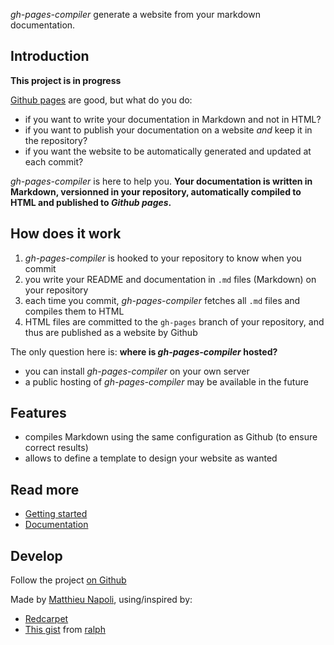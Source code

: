 *gh-pages-compiler* generate a website from your markdown documentation.

## Introduction

**This project is in progress**

[Github pages](http://pages.github.com/) are good, but what do you do:

* if you want to write your documentation in Markdown and not in HTML?
* if you want to publish your documentation on a website *and* keep it in the repository?
* if you want the website to be automatically generated and updated at each commit?

*gh-pages-compiler* is here to help you. **Your documentation is written in Markdown, versionned in your repository,
automatically compiled to HTML and published to *Github pages*.**

## How does it work

1. *gh-pages-compiler* is hooked to your repository to know when you commit
2. you write your README and documentation in `.md` files (Markdown) on your repository
3. each time you commit, *gh-pages-compiler* fetches all `.md` files and compiles them to HTML
4. HTML files are committed to the `gh-pages` branch of your repository, and thus are published as a website by Github

The only question here is: **where is *gh-pages-compiler* hosted?**

* you can install *gh-pages-compiler* on your own server
* a public hosting of *gh-pages-compiler* may be available in the future

## Features

* compiles Markdown using the same configuration as Github (to ensure correct results)
* allows to define a template to design your website as wanted

## Read more

* [Getting started](doc/getting-started)
* [Documentation](doc/index)

## Develop

Follow the project [on Github](https://github.com/mnapoli/gh-pages-compiler/)

Made by [Matthieu Napoli](https://github.com/mnapoli), using/inspired by:

* [Redcarpet](https://github.com/vmg/redcarpet)
* [This gist](https://gist.github.com/1300939) from [ralph](https://gist.github.com/ralph)
